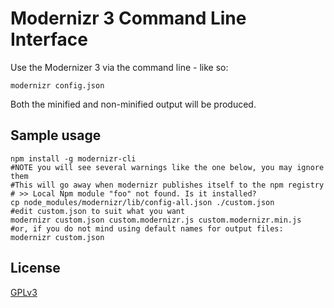 # Modernizr 3 Command Line Interface

Use the Modernizer 3 via the command line - like so:

    modernizr config.json

Both the minified and non-minified output will be produced.

## Sample usage

    npm install -g modernizr-cli
    #NOTE you will see several warnings like the one below, you may ignore them
    #This will go away when modernizr publishes itself to the npm registry
    # >> Local Npm module "foo" not found. Is it installed?
    cp node_modules/modernizr/lib/config-all.json ./custom.json
    #edit custom.json to suit what you want
    modernizr custom.json custom.modernizr.js custom.modernizr.min.js
    #or, if you do not mind using default names for output files:
    modernizr custom.json

## License

[GPLv3](http://www.gnu.org/licenses/gpl-3.0.html)
